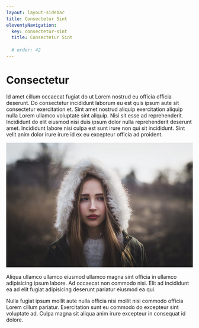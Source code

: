 ```yaml
---
layout: layout-sidebar
title: Consectetur Sint
eleventyNavigation:
  key: consectetur-sint
  title: Consectetur Sint

  # order: 42
---
```


# Consectetur

Id amet cillum occaecat fugiat do ut Lorem nostrud eu officia officia deserunt. Do consectetur incididunt laborum eu est quis ipsum aute sit consectetur exercitation et. Sint amet nostrud aliquip exercitation aliquip nulla Lorem ullamco voluptate sint aliquip. Nisi sit esse ad reprehenderit. Incididunt do elit eiusmod nisi duis ipsum dolor nulla reprehenderit deserunt amet. Incididunt labore nisi culpa est sunt irure non qui sit incididunt. Sint velit anim dolor irure irure id ex eu excepteur officia ad proident.

<img class="bordered" src="/static/images/bulksplash-dimitryzub-FscKoOCyyzc.jpg" alt="bulksplash-dimitryzub-FscKoOCyyzc.jpg" />

Aliqua ullamco ullamco eiusmod ullamco magna sint officia in ullamco adipisicing ipsum labore. Ad occaecat non commodo nisi. Elit ad incididunt ea ad elit fugiat adipisicing deserunt pariatur eiusmod ea qui.

Nulla fugiat ipsum mollit aute nulla officia nisi mollit nisi commodo officia Lorem cillum pariatur. Exercitation sunt eu commodo do excepteur sint voluptate ad. Culpa magna sit aliqua anim irure excepteur in consequat id dolore.
